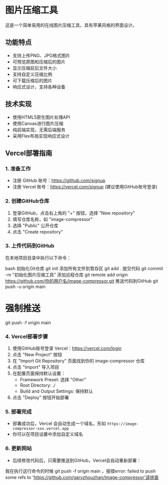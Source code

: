 # 图片压缩工具

这是一个简单易用的在线图片压缩工具，具有苹果风格的界面设计。

## 功能特点

- 支持上传PNG、JPG格式图片
- 可预览原图和压缩后的图片
- 显示压缩前后文件大小
- 支持自定义压缩比例
- 可下载压缩后的图片
- 响应式设计，支持各种设备

## 技术实现

- 使用HTML5原生图片处理API
- 使用Canvas进行图片压缩
- 纯前端实现，无需后端服务
- 采用Flex布局实现响应式设计

## Vercel部署指南

### 1. 准备工作
- 注册 GitHub 账号：https://github.com/signup
- 注册 Vercel 账号：https://vercel.com/signup (建议使用GitHub账号登录)

### 2. 创建GitHub仓库
1. 登录GitHub，点击右上角的 "+" 按钮，选择 "New repository"
2. 填写仓库名称，如 "image-compressor"
3. 选择 "Public" 公开仓库
4. 点击 "Create repository"

### 3. 上传代码到GitHub
在本地项目目录中执行以下命令：

bash
初始化Git仓库
git init
添加所有文件到暂存区
git add .
提交代码
git commit -m "初始化图片压缩工具"
添加远程仓库
git remote add origin https://github.com/你的用户名/image-compressor.git
推送代码到GitHub
git push -u origin main
# 强制推送
git push -f origin main


### 4. Vercel部署步骤
1. 使用GitHub账号登录 Vercel：https://vercel.com/login
2. 点击 "New Project" 按钮
3. 在 "Import Git Repository" 页面找到你的 image-compressor 仓库
4. 点击 "Import" 导入项目
5. 在配置页面保持默认设置：
   - Framework Preset: 选择 "Other"
   - Root Directory: ./
   - Build and Output Settings: 保持默认
6. 点击 "Deploy" 按钮开始部署

### 5. 部署完成
- 部署成功后，Vercel 会自动生成一个域名，形如 `https://image-compressor-xxx.vercel.app`
- 你可以在项目设置中添加自定义域名

### 6. 更新网站
- 后续修改代码后，只需要推送到GitHub，Vercel会自动重新部署：





我在执行这行命令的时候 git push -f origin main  ，报错error: failed to push some refs to 'https://github.com/garyzhouzhan/Image-compressor'请排查
